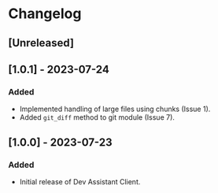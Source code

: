 # Changelog

## [Unreleased]

## [1.0.1] - 2023-07-24

### Added

- Implemented handling of large files using chunks (Issue 1).
- Added `git_diff` method to git module (Issue 7).

## [1.0.0] - 2023-07-23

### Added

- Initial release of Dev Assistant Client.